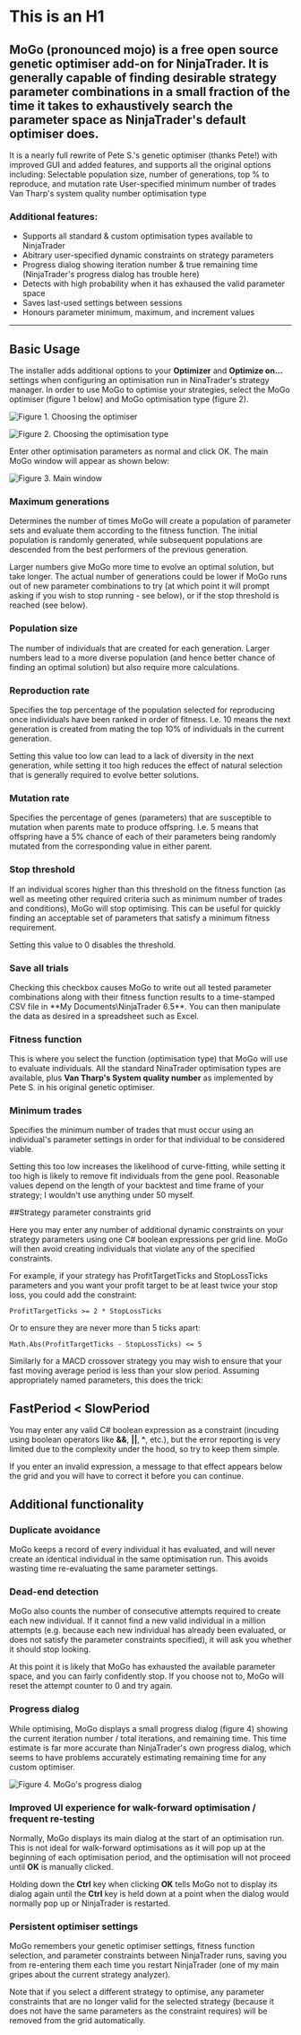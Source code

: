 # This is an H1

## MoGo (pronounced mojo) is a free open source genetic optimiser add-on for NinjaTrader. It is generally capable of finding desirable strategy parameter combinations in a small fraction of the time it takes to exhaustively search the parameter space as NinjaTrader's default optimiser does.
 
It is a nearly full rewrite of Pete S.'s genetic optimiser (thanks Pete!) with improved GUI and added features, and supports all the original options including:
Selectable population size, number of generations, top % to reproduce, and mutation rate
User-specified minimum number of trades
Van Tharp's system quality number optimisation type
 
### Additional features:
* Supports all standard & custom optimisation types available to NinjaTrader
* Abitrary user-specified dynamic constraints on strategy parameters
* Progress dialog showing iteration number & true remaining time (NinjaTrader's progress dialog has trouble here)
* Detects with high probability when it has exhaused the valid parameter space
* Saves last-used settings between sessions
* Honours parameter minimum, maximum, and increment values

* * *

## Basic Usage

The installer adds additional options to your **Optimizer** and **Optimize on...** settings when configuring an optimisation run in NinaTrader's strategy manager. In order to use MoGo to optimise your strategies, select the MoGo optimiser (figure 1 below) and MoGo optimisation type (figure 2).
 
 

![Figure 1. Choosing the optimiser](http://mcraig.net/site/Portals/0/Images/Optimiser.PNG)

 

![Figure 2. Choosing the optimisation type](http://mcraig.net/site/Portals/0/Images/OptimiserType.PNG)

 
Enter other optimisation parameters as normal and click OK. The main MoGo window will appear as shown below:
 
 

![Figure 3. Main window](http://mcraig.net/site/Portals/0/Images/MoGoMain.PNG)

### Maximum generations

Determines the number of times MoGo will create a population of parameter sets and evaluate them according to the fitness function. The initial population is randomly generated, while subsequent populations are descended from the best performers of the previous generation.
 
Larger numbers give MoGo more time to evolve an optimal solution, but take longer. The actual number of generations could be lower if MoGo runs out of new parameter combinations to try (at which point it will prompt asking if you wish to stop running - see below), or if the stop threshold is reached (see below).
 
### Population size

The number of individuals that are created for each generation. Larger numbers lead to a more diverse population (and hence better chance of finding an optimal solution) but also require more calculations.
 
### Reproduction rate

Specifies the top percentage of the population selected for reproducing once individuals have been ranked in order of fitness. I.e. 10 means the next generation is created from mating the top 10% of individuals in the current generation.
 
Setting this value too low can lead to a lack of diversity in the next generation, while setting it too high reduces the effect of natural selection that is generally required to evolve better solutions.
 
### Mutation rate

Specifies the percentage of genes (parameters) that are susceptible to mutation when parents mate to produce offspring. I.e. 5 means that offspring have a 5% chance of each of their parameters being randomly mutated from the corresponding value in either parent.
 
### Stop threshold

If an individual scores higher than this threshold on the fitness function (as well as meeting other required criteria such as minimum number of trades and conditions), MoGo will stop optimising. This can be useful for quickly finding an acceptable set of parameters that satisfy a minimum fitness requirement.
 
Setting this value to 0 disables the threshold.
 
### Save all trials

Checking this checkbox causes MoGo to write out all tested parameter combinations along with their fitness function results to a time-stamped CSV file in **My Documents\NinjaTrader 6.5\**. You can then manipulate the data as desired in a spreadsheet such as Excel.
 
### Fitness function

This is where you select the function (optimisation type) that MoGo will use to evaluate individuals. All the standard NinaTrader optimisation types are available, plus **Van Tharp's System quality number** as implemented by Pete S. in his original genetic optimiser.
 
### Minimum trades

Specifies the minimum number of trades that must occur using an individual's parameter settings in order for that individual to be considered viable.
 
Setting this too low increases the likelihood of curve-fitting, while setting it too high is likely to remove fit individuals from the gene pool. Reasonable values depend on the length of your backtest and time frame of your strategy; I wouldn't use anything under 50 myself.
 
##Strategy parameter constraints grid

Here you may enter any number of additional dynamic constraints on your strategy parameters using one C# boolean expressions per grid line. MoGo will then avoid creating individuals that violate any of the specified constraints.
 
For example, if your strategy has ProfitTargetTicks and StopLossTicks parameters and you want your profit target to be at least twice your stop loss, you could add the constraint:
 
`ProfitTargetTicks >= 2 * StopLossTicks`
 
 
Or to ensure they are never more than 5 ticks apart:
 
`Math.Abs(ProfitTargetTicks - StopLossTicks) <= 5`
 
 
Similarly for a MACD crossover strategy you may wish to ensure that your fast moving average period is less than your slow period. Assuming appropriately named parameters, this does the trick:
 
## FastPeriod < SlowPeriod
 
 
You may enter any valid C# boolean expression as a constraint (incuding using boolean operators like **&&**, **||**, **^**, etc.), but the error reporting is very limited due to the complexity under the hood, so try to keep them simple.
 
If you enter an invalid expression, a message to that effect appears below the grid and you will have to correct it before you can continue.
 
## Additional functionality

### Duplicate avoidance

MoGo keeps a record of every individual it has evaluated, and will never create an identical individual in the same optimisation run. This avoids wasting time re-evaluating the same parameter settings.
 
### Dead-end detection

MoGo also counts the number of consecutive attempts required to create each new individual. If it cannot find a new valid individual in a million attempts (e.g. because each new individual has already been evaluated, or does not satisfy the parameter constraints specified), it will ask you whether it should stop looking.
 
At this point it is likely that MoGo has exhausted the available parameter space, and you can fairly confidently stop. If you choose not to, MoGo will reset the attempt counter to 0 and try again. 
 
### Progress dialog

While optimising, MoGo displays a small progress dialog (figure 4) showing the current iteration number / total iterations, and remaining time. This time estimate is far more accurate than NinjaTrader's own progress dialog, which seems to have problems accurately estimating remaining time for any custom optimiser.
 
 

![Figure 4. MoGo's progress dialog](http://mcraig.net/site/Portals/0/Images/ProgressDialog.PNG)

 
 
### Improved UI experience for walk-forward optimisation / frequent re-testing

Normally, MoGo displays its main dialog at the start of an optimisation run. This is not ideal for walk-forward optimisations as it will pop up at the beginning of each optimisation period, and the optimisation will not proceed until **OK** is manually clicked.
 
Holding down the **Ctrl** key when clicking **OK** tells MoGo not to display its dialog again until the **Ctrl** key is held down at a point when the dialog would normally pop up or NinjaTrader is restarted. 
 
### Persistent optimiser settings

MoGo remembers your genetic optimiser settings, fitness function selection, and parameter constraints between NinjaTrader runs, saving you from re-entering them each time you restart NinjaTrader (one of my main gripes about the current strategy analyzer).
 
Note that if you select a different strategy to optimise, any parameter constraints that are no longer valid for the selected strategy (because it does not have the same parameters as the constraint requires) will be removed from the grid automatically.